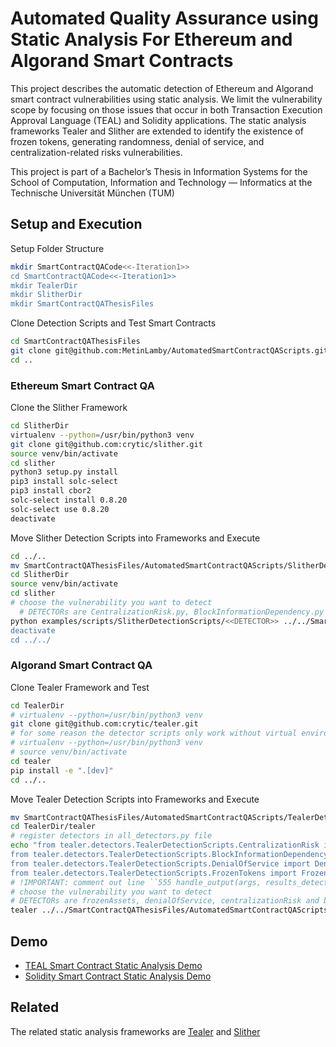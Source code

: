 # Automated Quality Assurance using Static Analysis For Ethereum and Algorand Smart Contracts

This project describes the automatic detection of Ethereum and Algorand smart contract vulnerabilities using static analysis. We limit the vulnerability scope by focusing on those issues that occur in both Transaction Execution Approval Language (TEAL) and Solidity applications. The static analysis frameworks Tealer and Slither are extended to identify the existence of frozen tokens, generating randomness, denial of service, and centralization-related risks vulnerabilities.

This project is part of a Bachelor’s Thesis in Information Systems for the School of Computation, Information and Technology — Informatics at the Technische Universität München (TUM)
## Setup and Execution

Setup Folder Structure
```bash
mkdir SmartContractQACode<<-Iteration1>>
cd SmartContractQACode<<-Iteration1>>
mkdir TealerDir
mkdir SlitherDir
mkdir SmartContractQAThesisFiles
```

Clone Detection Scripts and Test Smart Contracts
```bash
cd SmartContractQAThesisFiles
git clone git@github.com:MetinLamby/AutomatedSmartContractQAScripts.git
cd ..
```

### Ethereum Smart Contract QA
Clone the Slither Framework
```bash
cd SlitherDir
virtualenv --python=/usr/bin/python3 venv
git clone git@github.com:crytic/slither.git
source venv/bin/activate
cd slither
python3 setup.py install
pip3 install solc-select
pip3 install cbor2
solc-select install 0.8.20
solc-select use 0.8.20
deactivate
```

Move Slither Detection Scripts into Frameworks and Execute
```bash
cd ../..  
mv SmartContractQAThesisFiles/AutomatedSmartContractQAScripts/SlitherDetectionScripts/ SlitherDir/slither/examples/scripts/
cd SlitherDir
source venv/bin/activate
cd slither
# choose the vulnerability you want to detect
  # DETECTORs are CentralizationRisk.py, BlockInformationDependency.py and DenialOfService.py
python examples/scripts/SlitherDetectionScripts/<<DETECTOR>> ../../SmartContractQAThesisFiles/AutomatedSmartContractQAScripts/TestSmartContracts/Solidity/experimentContract.sol
deactivate
cd ../../
```

### Algorand Smart Contract QA
Clone Tealer Framework and Test
```bash
cd TealerDir
# virtualenv --python=/usr/bin/python3 venv
git clone git@github.com:crytic/tealer.git
# for some reason the detector scripts only work without virtual environment
# virtualenv --python=/usr/bin/python3 venv
# source venv/bin/activate
cd tealer
pip install -e ".[dev]"
cd ../..
```

Move Tealer Detection Scripts into Frameworks and Execute

```bash
mv SmartContractQAThesisFiles/AutomatedSmartContractQAScripts/TealerDetectionScripts TealerDir/tealer/tealer/detectors/
cd TealerDir/tealer 
# register detectors in all_detectors.py file
echo "from tealer.detectors.TealerDetectionScripts.CentralizationRisk import CentralizationRisk
from tealer.detectors.TealerDetectionScripts.BlockInformationDependency import BlockInformationDepenecy
from tealer.detectors.TealerDetectionScripts.DenialOfService import DenialOfService
from tealer.detectors.TealerDetectionScripts.FrozenTokens import FrozenAssets" >> tealer/detectors/all_detectors.py
# !IMPORTANT: comment out line ``555 handle_output(args, results_detectors, _results_printers, error)'' in file tealer/tealer/__main__.py
# choose the vulnerability you want to detect
# DETECTORs are frozenAssets, denialOfService, centralizationRisk and blockInformationDependency
tealer ../../SmartContractQAThesisFiles/AutomatedSmartContractQAScripts/TestSmartContracts/TEAL/test.teal --detect <<DETECTOR>>
```
## Demo
- [TEAL Smart Contract Static Analysis Demo](https://youtu.be/AnB4bfgr-ps)
- [Solidity Smart Contract Static Analysis Demo](https://youtu.be/AnB4bfgr-ps)

## Related

The related static analysis frameworks are
[Tealer](https://github.com/crytic/tealer) and 
[Slither](https://github.com/crytic/slither)

